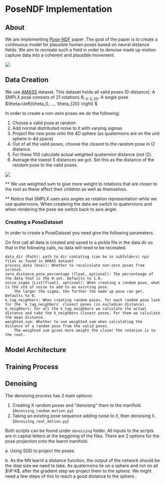 # PoseNDF Implementation

## About
We are implementing [Pose-NDF](https://virtualhumans.mpi-inf.mpg.de/posendf/) paper .The goal of the paper is to create a continuous model for plausible human poses based on neural distance fields. We aim to recreate such a field in order to denoise made up motion capture data into a coherent and plausible movement.

![](https://virtualhumans.mpi-inf.mpg.de/posendf/teaser.png)

## Data Creation 
We use [AMASS](https://amass.is.tue.mpg.de/) dataset. This dataset holds all valid poses (0-distance). A SMPLX pose consists of 21 rotations $\theta_{i\in{0,20}}$. A single pose $\theta=\left(\theta_0, ..., \theta_{20} \right) $

In order to create a non-zero poses we do the following:
1. Choose a valid pose at random
2. Add normal distributed noise to it with varying sigmas
3. Project the new pose onto the 4D sphere (as quaternions are on the unit sphere in 4d space)
4. Out of all the valid poses, choose the closest to the random pose in l2 distance.
5. For these 100 calculate actual weighted quaternion distance (not l2).
6. Average the lowest 5 distances we got. Set this as the distance of the random pose to the valid poses.

![](https://user-images.githubusercontent.com/76158808/212336083-8ab281a2-7415-4082-b6de-a243fb50eb72.png)

** We use weighted sum to give more weight to rotations that are closer to the root as these affect their children as well as themselves.

** Notice that SMPLX uses axis angles as rotation representation while we use quaternions. When createing the data we switch to quaternions and when rendering the pose we switch back to axis angle.

### Creating a PoseDataset
In order to create a PoseDataset you need give the following parameters. 

On first call all data is created and saved to a pickle file in the data dir so that in the following calls, no data will need to be recreated.

```
data_dir (Path): path to dir contating (can be in subfolders) npz files as found in AMASS dataset
process_data (bool): Whether to recalculate non-zero poses from scratch.
zero_distance_pose_percentage (float, optional): The percenteage of the data that is the 0-set. Defaults to 1.0.
noise_sigma (List[float], optional): When creating a random pose, what is the std of noise to add to an existing pose. 
    The larger the sigma, the further the made up pose can get. Defaults to 0.
k_tag_neighbors: When creating random poses, for each random pose look for the `k_tag_neighbors` closest poses (in eucledian distance).
k_neighbors: for all the k_tag_neighbors we calculate the actual distance and take the k_neighbors closest poses. For them we calculate the mean distance.
weighted_sum: Whether to use weighted sum when calculating the distance of a random pose from the valid poses. 
    The weighted sum gives more weight the closer the rotation is to the root.
```
## Model Architecture

## Training Process

## Denoising
The denoising process has 2 main options:
1. Creating X random poses and "denoisng" them to the manifold. (`denoising_random_motion.py`)
2. Taking an existing pose sequence adding noise to it, then denoising it. (`denoising_real_motion.py`)

Both scripts can be found under `denoising` folder. All inputs to the scripts are in capital letters at the beggining of the files.
There are 2 options for the pose projection onto the learnt manifold:

a. Using SGD to project the poses.

b. As the NN learnt a distance function, the output of the network should be the step size we need to take. As quaternions lie on a sphere and not on all $\R^4$, after the gradient step we project them to the sphere. We might need a few steps of this to reach a good distance to the sphere..
